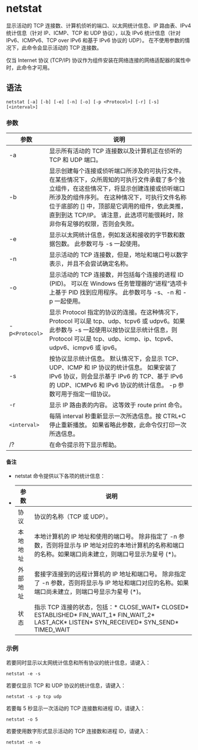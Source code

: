 # netstat

显示活动的 TCP 连接数、计算机侦听的端口、以太网统计信息、IP 路由表、IPv4 统计信息（针对 IP、ICMP、TCP 和 UDP  协议），以及 IPv6 统计信息（针对 IPv6、ICMPv6、TCP over IPv6 和基于 IPv6 协议的 UDP）。  在不使用参数的情况下，此命令会显示活动的 TCP 连接数。

仅当 Internet 协议 (TCP/IP) 协议作为组件安装在网络连接的网络适配器的属性中时，此命令才可用。

## 语法

```
netstat [-a] [-b] [-e] [-n] [-o] [-p <Protocol>] [-r] [-s] [<interval>]
```

### 参数

|参数|说明|
| ------| ------------------------------------------------------------------------------------------------------------------------------------------------------------------------------------------------------------------------------------------------------------------------------------------------------------------------|
|-a|显示所有活动的 TCP 连接数以及计算机正在侦听的 TCP 和 UDP 端口。|
|-b|显示创建每个连接或侦听端口所涉及的可执行文件。 在某些情况下，众所周知的可执行文件承载了多个独立组件，在这些情况下，将显示创建连接或侦听端口所涉及的组件序列。 在这种情况下，可执行文件名称位于底部的 [] 中，顶部是它调用的组件，依此类推，直到到达 TCP/IP。 请注意，此选项可能很耗时，除非你有足够的权限，否则会失败。|
|-e|显示以太网统计信息，例如发送和接收的字节数和数据包数。 此参数可与 -s 一起使用。|
|-n|显示活动的 TCP 连接数，但是，地址和端口号以数字表示，并且不会尝试确定名称。|
|-o|显示活动的 TCP 连接数，并包括每个连接的进程 ID (PID)。 可以在 Windows 任务管理器的“进程”选项卡上基于 PID 找到应用程序。 此参数可与 -s、-n 和 -p 一起使用。|
|-p`<Protocol>`​|显示 Protocol 指定的协议的连接。在这种情况下，Protocol 可以是 tcp、udp、tcpv6 或 udpv6。如果此参数与 -s 一起使用以按协议显示统计信息，则 Protocol 可以是 tcp、udp、icmp、ip、tcpv6、udpv6、icmpv6 或 ipv6。|
|-s|按协议显示统计信息。 默认情况下，会显示 TCP、UDP、ICMP 和 IP 协议的统计信息。 如果安装了 IPv6 协议，则会显示基于 IPv6 的 TCP、基于 IPv6 的 UDP、ICMPv6 和 IPv6 协议的统计信息。 -p 参数可用于指定一组协议。|
|-r|显示 IP 路由表的内容。 这等效于 route print 命令。|
|​`<interval>`​|每隔 interval 秒重新显示一次所选信息。按 CTRL+C 停止重新播放。 如果省略此参数，此命令仅打印一次所选信息。|
|/?|在命令提示符下显示帮助。|

#### 备注

- netstat 命令提供以下各项的统计信息：
- |参数|说明|
  | ----------| -------------------------------------------------------------------------------------------------------------------------------------------------------------|
  |协议|协议的名称（TCP 或 UDP）。|
  |本地地址|本地计算机的 IP 地址和使用的端口号。 除非指定了 -n 参数，否则将显示与 IP 地址对应的本地计算机的名称和端口的名称。如果端口尚未建立，则端口号显示为星号 (*)。|
  |外部地址|套接字连接到的远程计算机的 IP 地址和端口号。 除非指定了 -n 参数，否则将显示与 IP 地址和端口对应的名称。如果端口尚未建立，则端口号显示为星号 (*)。|
  |状态|指示 TCP 连接的状态，包括：* CLOSE_WAIT* CLOSED* ESTABLISHED* FIN_WAIT_1* FIN_WAIT_2* LAST_ACK* LISTEN* SYN_RECEIVED* SYN_SEND* TIMED_WAIT|

### 示例

若要同时显示以太网统计信息和所有协议的统计信息，请键入：

```
netstat -e -s
```

若要仅显示 TCP 和 UDP 协议的统计信息，请键入：

```
netstat -s -p tcp udp
```

若要每 5 秒显示一次活动的 TCP 连接数和进程 ID，请键入：

```
netstat -o 5
```

若要使用数字形式显示活动的 TCP 连接数和进程 ID，请键入：

```
netstat -n -o
```

‍
